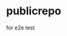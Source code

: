 # publicrepo
for e2e test






















































































































































































































































































































































































































































































































































































































































































































































































































































































































































































































































































































































































































































































































































































































































































































































































































































































































































































































































































































































































































































































































































































































































































































































































































































































































































































































































































































































































































































































































































































































































































































































































































































































































































